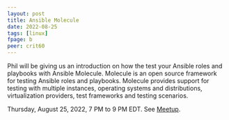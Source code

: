 ```yaml
---
layout: post
title: Ansible Molecule
date: 2022-08-25
tags: [linux]
fpage: b
peer: crit60
---
```


Phil will be giving us an introduction on how the test your Ansible roles and
playbooks with Ansible Molecule. Molecule is an open source framework for
testing Ansible roles and playbooks. Molecule provides support for testing with
multiple instances, operating systems and distributions, virtualization
providers, test frameworks and testing scenarios.


Thursday, August 25, 2022, 7 PM to 9 PM EDT. See [Meetup]({{site.meetupurl}}).
